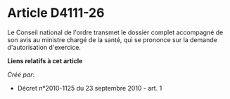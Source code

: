 # Article D4111-26

Le Conseil national de l'ordre transmet le dossier complet accompagné de son avis au ministre chargé de la santé, qui se
prononce sur la demande d'autorisation d'exercice.

**Liens relatifs à cet article**

_Créé par_:

  - Décret n°2010-1125 du 23 septembre 2010 - art. 1
